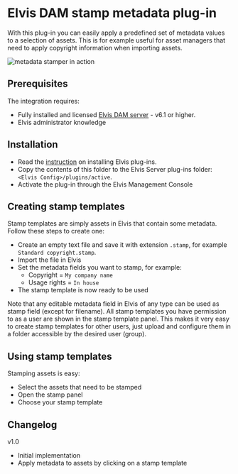 # Elvis DAM stamp metadata plug-in

With this plug-in you can easily apply a predefined set of metadata values to a selection of assets. This is for example useful for asset managers that need to apply copyright information when importing assets. 

![metadata stamper in action](https://github.com/WoodWing/elvis_metadata_stamper/blob/master/metadata-stamper.gif "metadata stamper in action")

## Prerequisites

The integration requires:

* Fully installed and licensed [Elvis DAM server](https://www.woodwing.com/en/digital-asset-management-system) - v6.1 or higher. 
* Elvis administrator knowledge

## Installation

* Read the [instruction](https://helpcenter.woodwing.com/hc/en-us/articles/202965685-Plug-ins-introduction-management) on installing Elvis plug-ins.
* Copy the contents of this folder to the Elvis Server plug-ins folder: `<Elvis Config>/plugins/active`.
* Activate the plug-in through the Elvis Management Console

## Creating stamp templates

Stamp templates are simply assets in Elvis that contain some metadata. Follow these steps to create one:

* Create an empty text file and save it with extension `.stamp`, for example `Standard copyright.stamp`.
* Import the file in Elvis
* Set the metadata fields you want to stamp, for example:
  * Copyright = `My company name`
  * Usage rights = `In house`
* The stamp template is now ready to be used

Note that any editable metadata field in Elvis of any type can be used as stamp field (except for filename). All stamp templates you have permission to as a user are shown in the stamp template panel. This makes it very easy to create stamp templates for other users, just upload and configure them in a folder accessible by the desired user (group).

## Using stamp templates

Stamping assets is easy:

* Select the assets that need to be stamped
* Open the stamp panel
* Choose your stamp template

## Changelog

v1.0
* Initial implementation
* Apply metadata to assets by clicking on a stamp template